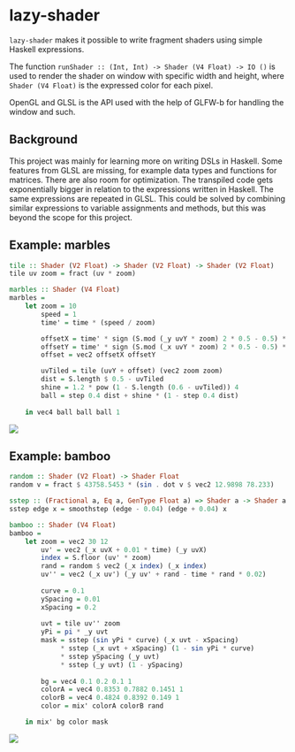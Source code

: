 # lazy-shader
`lazy-shader` makes it possible to write fragment shaders using simple Haskell expressions.

The function `runShader :: (Int, Int) -> Shader (V4 Float) -> IO ()` is used to render the shader on window with specific width and height, where `Shader (V4 Float)` is the expressed color for each pixel.

OpenGL and GLSL is the API used with the help of GLFW-b for handling the window and such.

## Background
This project was mainly for learning more on writing DSLs in Haskell. Some features from GLSL are missing, for example data types and functions for matrices. There are also room for optimization. The transpiled code gets exponentially bigger in relation to the expressions written in Haskell. The same expressions are repeated in GLSL. This could be solved by combining similar expressions to variable assignments and methods, but this was beyond the scope for this project.

## Example: marbles
```haskell
tile :: Shader (V2 Float) -> Shader (V2 Float) -> Shader (V2 Float)
tile uv zoom = fract (uv * zoom)

marbles :: Shader (V4 Float)
marbles =
    let zoom = 10
        speed = 1
        time' = time * (speed / zoom)

        offsetX = time' * sign (S.mod (_y uvY * zoom) 2 * 0.5 - 0.5) * (1 - step 1 (S.mod (time' * zoom) 2))
        offsetY = time' * sign (S.mod (_x uvY * zoom) 2 * 0.5 - 0.5) * step 1 (S.mod (time' * zoom) 2)
        offset = vec2 offsetX offsetY

        uvTiled = tile (uvY + offset) (vec2 zoom zoom)
        dist = S.length $ 0.5 - uvTiled
        shine = 1.2 * pow (1 - S.length (0.6 - uvTiled)) 4
        ball = step 0.4 dist + shine * (1 - step 0.4 dist)
        
    in vec4 ball ball ball 1
```
![](demo/marbles.gif)

## Example: bamboo
```haskell
random :: Shader (V2 Float) -> Shader Float
random v = fract $ 43758.5453 * (sin . dot v $ vec2 12.9898 78.233)

sstep :: (Fractional a, Eq a, GenType Float a) => Shader a -> Shader a -> Shader a
sstep edge x = smoothstep (edge - 0.04) (edge + 0.04) x

bamboo :: Shader (V4 Float)
bamboo =
    let zoom = vec2 30 12
        uv' = vec2 (_x uvX + 0.01 * time) (_y uvX)
        index = S.floor (uv' * zoom)
        rand = random $ vec2 (_x index) (_x index)
        uv'' = vec2 (_x uv') (_y uv' + rand - time * rand * 0.02)
        
        curve = 0.1
        ySpacing = 0.01
        xSpacing = 0.2
        
        uvt = tile uv'' zoom
        yPi = pi * _y uvt
        mask = sstep (sin yPi * curve) (_x uvt - xSpacing)
             * sstep (_x uvt + xSpacing) (1 - sin yPi * curve)
             * sstep ySpacing (_y uvt)
             * sstep (_y uvt) (1 - ySpacing)
             
        bg = vec4 0.1 0.2 0.1 1
        colorA = vec4 0.8353 0.7882 0.1451 1
        colorB = vec4 0.4824 0.8392 0.149 1
        color = mix' colorA colorB rand

    in mix' bg color mask
```
![](demo/bamboo.gif)
